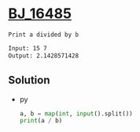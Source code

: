 # [BJ_16485](https://acmicpc.net/problem/16485)

```en
Print a divided by b
```

```txt
Input: 15 7
Output: 2.1428571428
```

## Solution

* py

  ```py
  a, b = map(int, input().split())
  print(a / b)
  ```
